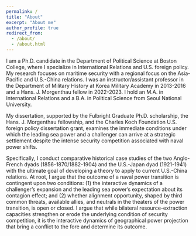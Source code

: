 ```yaml
---
permalink: /
title: "About"
excerpt: "About me"
author_profile: true
redirect_from: 
  - /about/
  - /about.html
---
```


I am a Ph.D. candidate in the Department of Political Science at Boston College, where I specialize in International Relations and U.S. foreign policy. My research focuses on maritime security with a regional focus on the Asia-Pacific and U.S.-China relations. I was an instructor/assistant professor in the Department of Military History at Korea Military Academy in 2013-2016 and a Hans. J. Morgenthau fellow in 2022-2023. I hold an M.A. in International Relations and a B.A. in Political Science from Seoul National University.
 
My dissertation, supported by the Fulbright Graduate Ph.D. scholarship, the Hans. J. Morgenthau fellowship, and the Charles Koch Foundation U.S. foreign policy dissertation grant, examines the immediate conditions under which the leading sea power and a challenger can arrive at a strategic settlement despite the intense security competition associated with naval power shifts.

Specifically, I conduct comparative historical case studies of the two Anglo-French dyads (1856-1870/1882-1904) and the U.S.-Japan dyad (1921-1941) with the ultimate goal of developing a theory to apply to current U.S.-China relations. At root, I argue that the outcome of a naval power transition is contingent upon two conditions: (1) the interactive dynamics of a challenger’s expansion and the leading sea power’s expectation about its contagion effect; and (2) whether alignment opportunity, shaped by third common threats, available allies, and neutrals in the theaters of the power transition, is open or closed. I argue that while bilateral resource-extraction capacities strengthen or erode the underlying condition of security competition, it is the interactive dynamics of geographical power projection that bring a conflict to the fore and determine its outcome.

